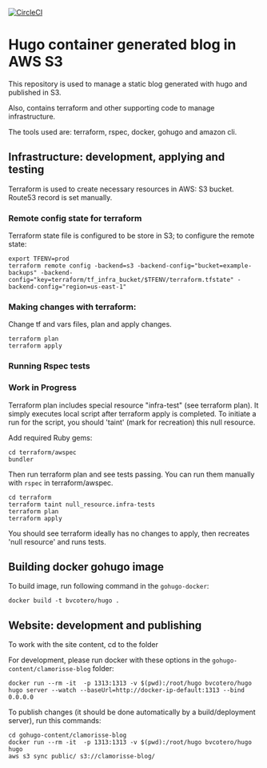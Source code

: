[![CircleCI](https://circleci.com/gh/clamorisse/hugo-s3-blog/tree/master.svg?style=svg)](https://circleci.com/gh/clamorisse/hugo-s3-blog/tree/master)

# Hugo container generated blog in AWS S3

This repository is used to manage a static blog generated with hugo and published in S3.

Also, contains terraform and other supporting code to manage infrastructure.

The tools used are: terraform, rspec, docker, gohugo and amazon cli.

## Infrastructure: development, applying and testing

Terraform is used to create necessary resources in AWS: S3 bucket.
Route53 record is set manually. 

### Remote config state for terraform

Terraform state file is configured to be store in S3; to configure the remote state:

```
export TFENV=prod
terraform remote config -backend=s3 -backend-config="bucket=example-backups" -backend-config="key=terraform/tf_infra_bucket/$TFENV/terraform.tfstate" -backend-config="region=us-east-1"
```

### Making changes with terraform:

Change tf and vars files, plan and apply changes.

```
terraform plan
terraform apply
```

### Running Rspec tests

### Work in Progress

Terraform plan includes special resource "infra-test" (see terraform plan). It simply executes local script after terraform apply is completed. To initiate a run for the script, you should 'taint' (mark for recreation) this null resource.

Add required Ruby gems:

```
cd terraform/awspec
bundler
```

Then run terraform plan and see tests passing. You can run them manually with `rspec` in terraform/awspec.

```
cd terraform
terraform taint null_resource.infra-tests 
terraform plan 
terraform apply 
```

You should see terraform ideally has no changes to apply, then recreates 'null resource' and runs tests.

## Building docker gohugo image

To build image, run following command in the `gohugo-docker`:

```
docker build -t bvcotero/hugo .
```

## Website: development and publishing

To work with the site content, cd to the folder

For development, please run docker with these options in the `gohugo-content/clamorisse-blog` folder:

```
docker run --rm -it  -p 1313:1313 -v $(pwd):/root/hugo bvcotero/hugo  hugo server --watch --baseUrl=http://docker-ip-default:1313 --bind 0.0.0.0
```

To publish changes (it should be done automatically by a build/deployment server), run this commands:

```
cd gohugo-content/clamorisse-blog
docker run --rm -it  -p 1313:1313 -v $(pwd):/root/hugo bvcotero/hugo  hugo
aws s3 sync public/ s3://clamorisse-blog/
```
